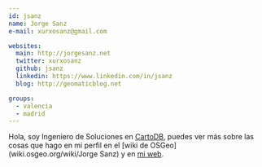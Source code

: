 ```yaml
---
id: jsanz
name: Jorge Sanz
e-mail: xurxosanz@gmail.com

websites:
  main: http://jorgesanz.net
  twitter: xurxosanz
  github: jsanz
  linkedin: https://www.linkedin.com/in/jsanz
  blog: http://geomaticblog.net

groups:
  - valencia
  - madrid
---
```


Hola, soy Ingeniero de Soluciones en [CartoDB](http://cartodb.com), puedes ver más
sobre las cosas que hago en mi perfil en el [wiki de OSGeo](wiki.osgeo.org/wiki/Jorge Sanz)
y en [mi web](http://jorgesanz.net).
